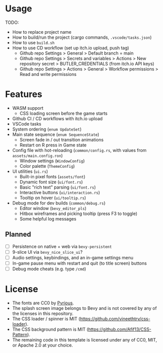 # Usage

TODO:
- How to replace project name
- How to build/run the project (cargo commands, `.vscode/tasks.json`)
- How to use `build.sh`
- How to use CD workflow (set up itch.io upload, push tag)
    - Github repo Settings > General > Default branch = main
    - Github repo Settings > Secrets and variables > Actions > New repository secret > BUTLER_CREDENTIALS (from itch.io API keys)
    - Github repo Settings > Actions > General > Workflow permissions > Read and write permissions

# Features

- WASM support
    - CSS loading screen before the game starts
- Github CI / CD workflows with itch.io upload
- VSCode tasks
- System ordering (`enum UpdateSet`)
- Main state sequence (`enum SequenceState`)
    - Screen fade in / out transition animations
    - Restart on R press in Game state
- Config file with hot-reloading (`common/config.rs`, with values from `assets/main.config.ron`)
    - Window settings (`WindowConfig`)
    - Color palette (`ThemeConfig`)
- UI utilities (`ui.rs`)
    - Built-in pixel fonts (`assets/font`)
    - Dynamic font size (`ui/font.rs`)
    - Basic "rich text" parsing (`ui/font.rs`)
    - Interactive buttons (`ui/interaction.rs`)
    - Tooltip on hover (`ui/tooltip.rs`)
- Debug mode for dev builds (`common/debug.rs`)
    - Editor window (`bevy_editor_pls`)
    - Hitbox wireframes and picking tooltip (press F3 to toggle)
    - Some helpful log messages

## Planned

- [ ] Persistence on native + web via `bevy-persistent`
- [ ] 9-slice UI via `bevy_nice_slice_ui`?
- [ ] Audio settings, keybindings, and an in-game settings menu
- [ ] In-game pause menu with restart and quit (to title screen) buttons
- [ ] Debug mode cheats (e.g. type `/cmd`)

# License

- The fonts are CC0 by [Pyrious](https://github.com/benfrankel).
- The splash screen image belongs to Bevy and is not covered by any of the licenses in this repository.
- The CSS loader / spinner is MIT (https://github.com/vineethtrv/css-loader).
- The CSS background pattern is MIT (https://github.com/Afif13/CSS-Pattern).
- The remaining code in this template is licensed under any of CC0, MIT, or Apache 2.0 at your choice.
